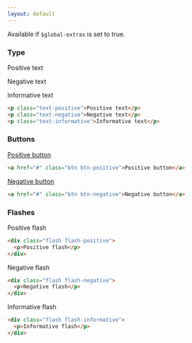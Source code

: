 ```yaml
---
layout: default
---
```


Available if `$global-extras` is set to true.

### Type

<div class="example">
  <p class="text-positive">Positive text</p>
  <p class="text-negative">Negative text</p>
  <p class="text-informative">Informative text</p>
</div>

```html
<p class="text-positive">Positive text</p>
<p class="text-negative">Negative text</p>
<p class="text-informative">Informative text</p>
```

### Buttons

<div class="example">
  <a href="#" class="btn btn-positive">Positive button</a>
</div>

```html
<a href="#" class="btn btn-positive">Positive button</a>
```

<div class="example">
  <a href="#" class="btn btn-negative">Negative button</a>
</div>

```html
<a href="#" class="btn btn-negative">Negative button</a>
```

### Flashes

<div class="example">
  <div class="flash flash-positive">
    <p>Positive flash</p>
  </div>
</div>

```html
<div class="flash flash-positive">
  <p>Positive flash</p>
</div>
```

<div class="example">
  <div class="flash flash-negative">
    <p>Negative flash</p>
  </div>
</div>

```html
<div class="flash flash-negative">
  <p>Negative flash</p>
</div>
```

<div class="example">
  <div class="flash flash-informative">
    <p>Informative flash</p>
  </div>
</div>

```html
<div class="flash flash-informative">
  <p>Informative flash</p>
</div>
```
